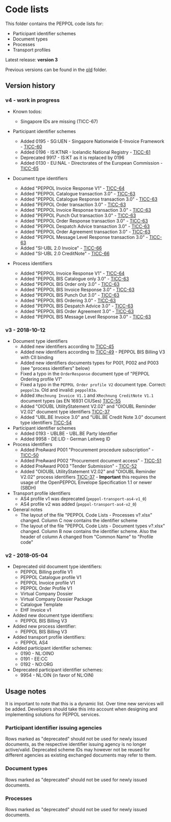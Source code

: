 # Code lists

This folder contains the PEPPOL code lists for:
* Participant identifier schemes
* Document types
* Processes
* Transport profiles

Latest release: **version 3**

Previous versions can be found in the [old](https://github.com/OpenPEPPOL/documentation/tree/master/Code%20Lists/old) folder.

## Version history

### v4 - work in progress

* Known todos:
    * Singapore IDs are missing (TICC-67)

* Participant identifier schemes
    * Added 0195 - SG:UEN - Singapore Nationwide E-Invoice Framework - [TICC-60](https://openpeppol.atlassian.net/browse/TICC-60)
    * Added 0196 - IS:KTNR - Icelandic National Registry - [TICC-61](https://openpeppol.atlassian.net/browse/TICC-61)
    * Deprecated 9917 - IS:KT as it is replaced by 0196
    * Added 0130 - EU:NAL - Directorates of the European Commission - [TICC-65](https://openpeppol.atlassian.net/browse/TICC-65)
* Document type identifiers
    * Added "PEPPOL Invoice Response V1" - [TICC-64](https://openpeppol.atlassian.net/browse/TICC-64)
    * Added "PEPPOL Catalogue transaction 3.0" - [TICC-63](https://openpeppol.atlassian.net/browse/TICC-63)
    * Added "PEPPOL Catalogue Response transaction 3.0" - [TICC-63](https://openpeppol.atlassian.net/browse/TICC-63)
    * Added "PEPPOL Order transaction 3.0" - [TICC-63](https://openpeppol.atlassian.net/browse/TICC-63)
    * Added "PEPPOL Invoice Response transaction 3.0" - [TICC-63](https://openpeppol.atlassian.net/browse/TICC-63)
    * Added "PEPPOL Punch Out transaction 3.0" - [TICC-63](https://openpeppol.atlassian.net/browse/TICC-63)
    * Added "PEPPOL Order Response transaction 3.0" - [TICC-63](https://openpeppol.atlassian.net/browse/TICC-63)
    * Added "PEPPOL Despatch Advice transaction 3.0" - [TICC-63](https://openpeppol.atlassian.net/browse/TICC-63)
    * Added "PEPPOL Order Agreement transaction 3.0" - [TICC-63](https://openpeppol.atlassian.net/browse/TICC-63)
    * Added "PEPPOL Message Level Response transaction 3.0" - [TICC-63](https://openpeppol.atlassian.net/browse/TICC-63)
    * Added "SI-UBL 2.0 Invoice" - [TICC-66](https://openpeppol.atlassian.net/browse/TICC-66)
    * Added "SI-UBL 2.0 CreditNote" - [TICC-66](https://openpeppol.atlassian.net/browse/TICC-66)
* Process identifiers
    * Added "PEPPOL Invoice Response V1" - [TICC-64](https://openpeppol.atlassian.net/browse/TICC-64)
    * Added "PEPPOL BIS Catalogue only 3.0" - [TICC-63](https://openpeppol.atlassian.net/browse/TICC-63)
    * Added "PEPPOL BIS Order only 3.0" - [TICC-63](https://openpeppol.atlassian.net/browse/TICC-63)
    * Added "PEPPOL BIS Invoice Response 3.0" - [TICC-63](https://openpeppol.atlassian.net/browse/TICC-63)
    * Added "PEPPOL BIS Punch Out 3.0" - [TICC-63](https://openpeppol.atlassian.net/browse/TICC-63)
    * Added "PEPPOL BIS Ordering 3.0" - [TICC-63](https://openpeppol.atlassian.net/browse/TICC-63)
    * Added "PEPPOL BIS Despatch Advice 3.0" - [TICC-63](https://openpeppol.atlassian.net/browse/TICC-63)
    * Added "PEPPOL BIS Order Agreement 3.0" - [TICC-63](https://openpeppol.atlassian.net/browse/TICC-63)
    * Added "PEPPOL BIS Message Level Response 3.0" - [TICC-63](https://openpeppol.atlassian.net/browse/TICC-63)
    
### v3 - 2018-10-12

* Document type identifiers
    * Added new identifiers according to [TICC-45](https://openpeppol.atlassian.net/browse/TICC-45)
    * Added new identifiers according to [TICC-49](https://openpeppol.atlassian.net/browse/TICC-49) - PEPPOL BIS Billing V3 with CII binding
    * Added new identifiers documents types for P001, P002 and P003 (see "process identifiers" below)
    * Fixed a typo in the `OrderResponse` document type of "PEPPOL Ordering profile V1"
    * Fixed a typo in the `PEPPOL Order profile V2` document type. Correct: `peppol3a`. Old and invalid: `peppol03a`. 
    * Added `XRechnung Invoice V1.1` and `XRechnung CreditNote V1.1` document types (as EN 16931 CIUSes) [TICC-55](https://openpeppol.atlassian.net/browse/TICC-55) 
    * Added "OIOUBL UtilityStatement V2.02" and "OIOUBL Reminder V2.02" document type identifiers [TICC-37](https://openpeppol.atlassian.net/browse/TICC-37)
    * Added "UBL.BE Invoice 3.0" and "UBL.BE Credit Note 3.0" document type identifiers [TICC-54](https://openpeppol.atlassian.net/browse/TICC-54)
* Participant identifier schemes
    * Added 0193 - UBLBE - UBL.BE Party Identifier
    * Added 9958 - DE:LID - German Leitweg ID
* Process identifiers
    * Added PreAward P001 "Procurement procedure subscription" - [TICC-50](https://openpeppol.atlassian.net/browse/TICC-50)
    * Added PreAward P002 "Procurement document access" - [TICC-51](https://openpeppol.atlassian.net/browse/TICC-51)
    * Added PreAward P003 "Tender Submission" - [TICC-52](https://openpeppol.atlassian.net/browse/TICC-52)
    * Added "OIOUBL UtilityStatement V2.02" and "OIOUBL Reminder V2.02" process identifiers [TICC-37](https://openpeppol.atlassian.net/browse/TICC-37) - **Important** this requires the usage of the OpenPEPPOL Envelope Specification 1.1 or newer (SBDH)
* Transport profile identifiers
    * AS4 profile v1 was deprecated (`peppol-transport-as4-v1_0`)
    * AS4 profile v2 was added (`peppol-transport-as4-v2_0`)
* General notes
    * The layout of the file "PEPPOL Code Lists - Processes v?.xlsx" changed. Column C now contains the identifier scheme
    * The layout of the file "PEPPOL Code Lists - Document types v?.xlsx" changed. Column B now contains the identifier scheme. Also the header of column A changed from "Common Name" to "Profile code"      

### v2 - 2018-05-04

* Deprecated old document type identifiers:
    * PEPPOL Billing profile V1
    * PEPPOL Catalogue profile V1
    * PEPPOL Invoice profile V1
    * PEPPOL Order Profile V1
    * Virtual Company Dossier
    * Virtual Company Dossier Package
    * Catalogue Template
    * EHF Invoice v1
* Added new document type identifiers:
    * PEPPOL BIS Billing V3
* Added new process identifier:
    * PEPPOL BIS Billing V3
* Added transport profile identifiers:
    * PEPPOL AS4
* Added participant identifier schemes:
    * 0190 - NL:OINO
    * 0191 - EE:CC
    * 0192 - NO:ORG
* Deprecated participant identifier schemes:
    * 9954 - NL:OIN (in favor of NL:OIN)

## Usage notes

It is important to note that this is a dynamic list. Over time new services will be added. Developers should take this into account when designing and implementing solutions for PEPPOL services.

### Participant identifier issuing agencies

Rows marked as "deprecated" should not be used for newly issued documents, as the respective identifier issuing agency is no longer active/valid. Deprecated scheme IDs may however not be reused for different agencies as existing exchanged documents may refer to them.

### Document types

Rows marked as "deprecated" should not be used for newly issued documents.

### Processes

Rows marked as "deprecated" should not be used for newly issued documents.
